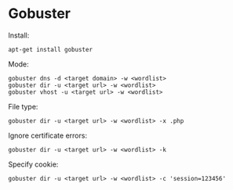 # Gobuster



Install:

```
apt-get install gobuster
```

Mode:

```
gobuster dns -d <target domain> -w <wordlist>
gobuster dir -u <target url> -w <wordlist>
gobuster vhost -u <target url> -w <wordlist>
```

File type:

```
gobuster dir -u <target url> -w <wordlist> -x .php
```

Ignore certificate errors:

```
gobuster dir -u <target url> -w <wordlist> -k
```

Specify cookie:

```
gobuster dir -u <target url> -w <wordlist> -c 'session=123456'
```
